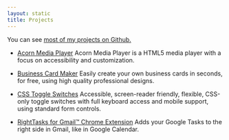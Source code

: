 ```yaml
---
layout: static
title: Projects
---
```


You can see <a href="https://github.com/ghinda">most of my projects on Github.</a>

* [Acorn Media Player](http://ghinda.net/acornmediaplayer/)
Acorn Media Player is a HTML5 media player with a focus on accessibility and customization.

* [Business Card Maker](http://bizcardmaker.com/)
Easily create your own business cards in seconds, for free, using high quality professional designs.

* [CSS Toggle Switches](http://ghinda.net/css-toggle-switch/)
Accessible, screen-reader friendly, flexible, CSS-only toggle switches with full keyboard access and mobile support, using standard form controls.

* [RightTasks for Gmail™ Chrome Extension](https://chrome.google.com/webstore/detail/righttasks-for-gmail/hgniockidojcaaolfcbbkaaakbjdebpe)
Adds your Google Tasks to the right side in Gmail, like in Google Calendar.
